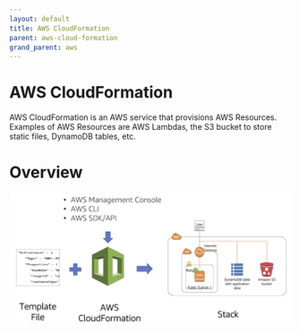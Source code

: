 ```yaml
---
layout: default
title: AWS CloudFormation
parent: aws-cloud-formation
grand_parent: aws
---
```


# AWS CloudFormation

AWS CloudFormation is an AWS service that provisions AWS Resources. Examples of AWS Resources are AWS Lambdas, the S3 bucket to store static files, DynamoDB tables, etc.

# Overview

![Summary Diagram](../../assets/aws-cloud-formation.png)

